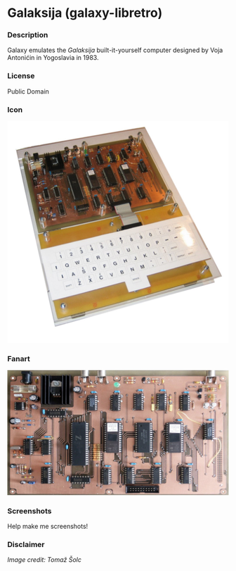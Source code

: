 # Galaksija (galaxy-libretro)

### Description

Galaxy emulates the *Galaksija* built-it-yourself computer designed by Voja Antonićin in Yogoslavia in 1983.

### License

Public Domain

### Icon

![Galaksija (galaxy-libretro) icon](game.libretro.galaxy/resources/icon.png)

### Fanart

![Galaksija (galaxy-libretro) fanart](game.libretro.galaxy/resources/fanart.jpg)

### Screenshots

Help make me screenshots!

### Disclaimer

*Image credit: Tomaž Šolc*

